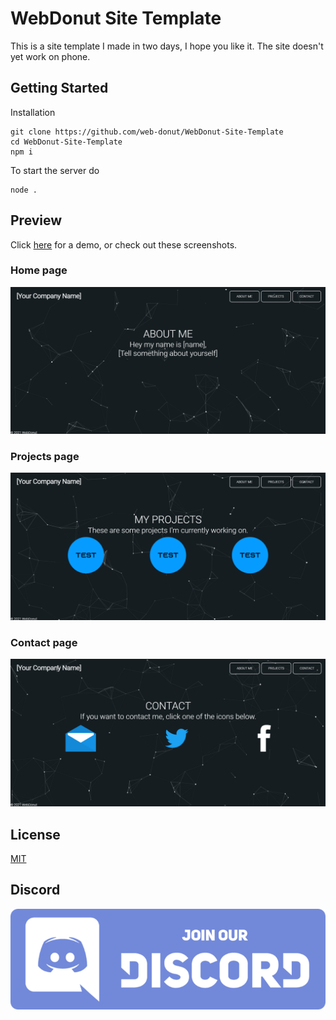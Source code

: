 # WebDonut Site Template
This is a site template I made in two days, I hope you like it. The site doesn't yet work on phone.

## Getting Started
Installation
```
git clone https://github.com/web-donut/WebDonut-Site-Template
cd WebDonut-Site-Template
npm i
```
To start the server do 
```
node .
```

## Preview
Click [here](https://joeptm.github.io/WebDonut-Site-Template/site/) for a demo, or check out these screenshots.

### Home page
![Preview of Site](/images/image1.png)

### Projects page
![Preview of Site](/images/image2.png)

### Contact page
![Preview of Site](/images/image3.png)

## License
[MIT](https://choosealicense.com/licenses/mit/)

## Discord
[![Discord Server](/images/discord.png)](https://discord.gg/aZrWjEpZUx)
